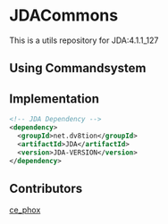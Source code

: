 # JDACommons
This is a utils repository for JDA:4.1.1_127

## Using Commandsystem


## Implementation
```xml
<!-- JDA Dependency -->
<dependency>
  <groupId>net.dv8tion</groupId>
  <artifactId>JDA</artifactId>
  <version>JDA-VERSION</version>
</dependency>
```

## Contributors
[ce_phox](https://github.com/cephox)

